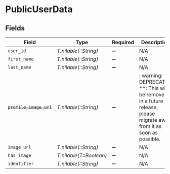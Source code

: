 # PublicUserData


## Fields

| Field                                                                                                                   | Type                                                                                                                    | Required                                                                                                                | Description                                                                                                             |
| ----------------------------------------------------------------------------------------------------------------------- | ----------------------------------------------------------------------------------------------------------------------- | ----------------------------------------------------------------------------------------------------------------------- | ----------------------------------------------------------------------------------------------------------------------- |
| `user_id`                                                                                                               | *T.nilable(::String)*                                                                                                   | :heavy_minus_sign:                                                                                                      | N/A                                                                                                                     |
| `first_name`                                                                                                            | *T.nilable(::String)*                                                                                                   | :heavy_minus_sign:                                                                                                      | N/A                                                                                                                     |
| `last_name`                                                                                                             | *T.nilable(::String)*                                                                                                   | :heavy_minus_sign:                                                                                                      | N/A                                                                                                                     |
| ~~`profile_image_url`~~                                                                                                 | *T.nilable(::String)*                                                                                                   | :heavy_minus_sign:                                                                                                      | : warning: ** DEPRECATED **: This will be removed in a future release, please migrate away from it as soon as possible. |
| `image_url`                                                                                                             | *T.nilable(::String)*                                                                                                   | :heavy_minus_sign:                                                                                                      | N/A                                                                                                                     |
| `has_image`                                                                                                             | *T.nilable(T::Boolean)*                                                                                                 | :heavy_minus_sign:                                                                                                      | N/A                                                                                                                     |
| `identifier`                                                                                                            | *T.nilable(::String)*                                                                                                   | :heavy_minus_sign:                                                                                                      | N/A                                                                                                                     |